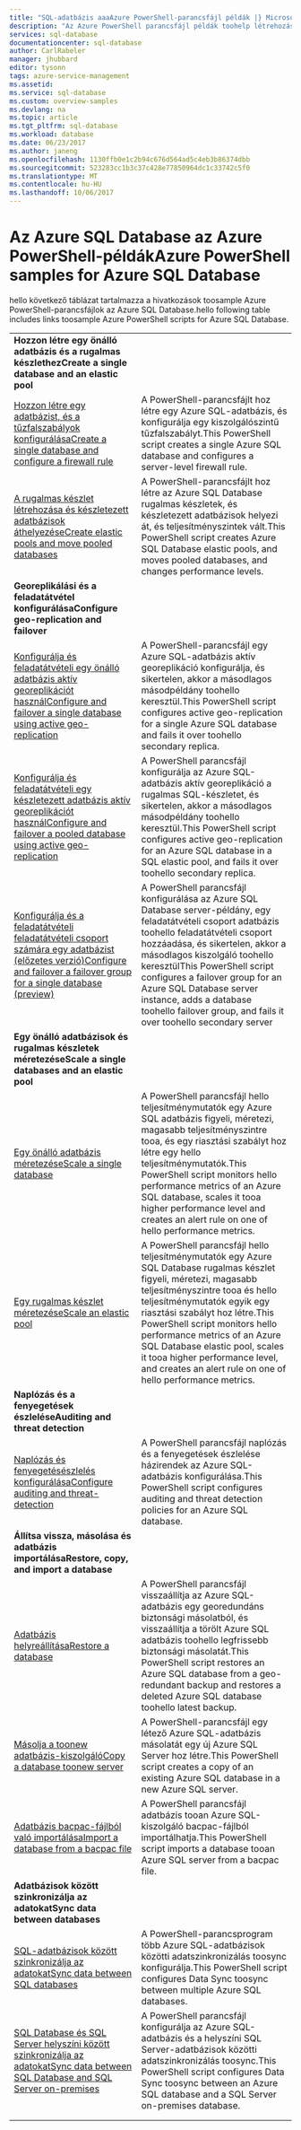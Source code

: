 ```yaml
---
title: "SQL-adatbázis aaaAzure PowerShell-parancsfájl példák |} Microsoft Docs"
description: "Az Azure PowerShell parancsfájl példák toohelp létrehozása és kezelése az Azure SQL Database-kiszolgálók, rugalmas készletek, adatbázisok és tűzfalak."
services: sql-database
documentationcenter: sql-database
author: CarlRabeler
manager: jhubbard
editor: tysonn
tags: azure-service-management
ms.assetid: 
ms.service: sql-database
ms.custom: overview-samples
ms.devlang: na
ms.topic: article
ms.tgt_pltfrm: sql-database
ms.workload: database
ms.date: 06/23/2017
ms.author: janeng
ms.openlocfilehash: 1130ffb0e1c2b94c676d564ad5c4eb3b86374dbb
ms.sourcegitcommit: 523283cc1b3c37c428e77850964dc1c33742c5f0
ms.translationtype: MT
ms.contentlocale: hu-HU
ms.lasthandoff: 10/06/2017
---
```

# <a name="azure-powershell-samples-for-azure-sql-database"></a><span data-ttu-id="c316d-103">Az Azure SQL Database az Azure PowerShell-példák</span><span class="sxs-lookup"><span data-stu-id="c316d-103">Azure PowerShell samples for Azure SQL Database</span></span>

<span data-ttu-id="c316d-104">hello következő táblázat tartalmazza a hivatkozások toosample Azure PowerShell-parancsfájlok az Azure SQL Database.</span><span class="sxs-lookup"><span data-stu-id="c316d-104">hello following table includes links toosample Azure PowerShell scripts for Azure SQL Database.</span></span>

| |  |
|---|---|
|<span data-ttu-id="c316d-105">**Hozzon létre egy önálló adatbázis és a rugalmas készlethez**</span><span class="sxs-lookup"><span data-stu-id="c316d-105">**Create a single database and an elastic pool**</span></span>||
| [<span data-ttu-id="c316d-106">Hozzon létre egy adatbázist, és a tűzfalszabályok konfigurálása</span><span class="sxs-lookup"><span data-stu-id="c316d-106">Create a single database and configure a firewall rule</span></span>](scripts/sql-database-create-and-configure-database-powershell.md?toc=%2fpowershell%2fmodule%2ftoc.json) | <span data-ttu-id="c316d-107">A PowerShell-parancsfájlt hoz létre egy Azure SQL-adatbázis, és konfigurálja egy kiszolgálószintű tűzfalszabályt.</span><span class="sxs-lookup"><span data-stu-id="c316d-107">This PowerShell script creates a single Azure SQL database and configures a server-level firewall rule.</span></span> |
| [<span data-ttu-id="c316d-108">A rugalmas készlet létrehozása és készletezett adatbázisok áthelyezése</span><span class="sxs-lookup"><span data-stu-id="c316d-108">Create elastic pools and move pooled databases</span></span>](scripts/sql-database-move-database-between-pools-powershell.md?toc=%2fpowershell%2fmodule%2ftoc.json) | <span data-ttu-id="c316d-109">A PowerShell-parancsfájlt hoz létre az Azure SQL Database rugalmas készletek, és készletezett adatbázisok helyezi át, és teljesítményszintek vált.</span><span class="sxs-lookup"><span data-stu-id="c316d-109">This PowerShell script creates Azure SQL Database elastic pools, and moves pooled databases, and changes performance levels.</span></span>|
|<span data-ttu-id="c316d-110">**Georeplikálási és a feladatátvétel konfigurálása**</span><span class="sxs-lookup"><span data-stu-id="c316d-110">**Configure geo-replication and failover**</span></span>||
| [<span data-ttu-id="c316d-111">Konfigurálja és feladatátvételi egy önálló adatbázis aktív georeplikációt használ</span><span class="sxs-lookup"><span data-stu-id="c316d-111">Configure and failover a single database using active geo-replication</span></span>](scripts/sql-database-setup-geodr-and-failover-database-powershell.md?toc=%2fpowershell%2fmodule%2ftoc.json)| <span data-ttu-id="c316d-112">A PowerShell-parancsfájl egy Azure SQL-adatbázis aktív georeplikáció konfigurálja, és sikertelen, akkor a másodlagos másodpéldány toohello keresztül.</span><span class="sxs-lookup"><span data-stu-id="c316d-112">This PowerShell script configures active geo-replication for a single Azure SQL database and fails it over toohello secondary replica.</span></span> |
| [<span data-ttu-id="c316d-113">Konfigurálja és feladatátvételi egy készletezett adatbázis aktív georeplikációt használ</span><span class="sxs-lookup"><span data-stu-id="c316d-113">Configure and failover a pooled database using active geo-replication</span></span>](scripts/sql-database-setup-geodr-and-failover-pool-powershell.md?toc=%2fpowershell%2fmodule%2ftoc.json)| <span data-ttu-id="c316d-114">A PowerShell parancsfájl konfigurálja az Azure SQL-adatbázis aktív georeplikáció a rugalmas SQL-készletet, és sikertelen, akkor a másodlagos másodpéldány toohello keresztül.</span><span class="sxs-lookup"><span data-stu-id="c316d-114">This PowerShell script configures active geo-replication for an Azure SQL database in a SQL elastic pool, and fails it over toohello secondary replica.</span></span> |
| [<span data-ttu-id="c316d-115">Konfigurálja és a feladatátvételi feladatátvételi csoport számára egy adatbázist (előzetes verzió)</span><span class="sxs-lookup"><span data-stu-id="c316d-115">Configure and failover a failover group for a single database (preview)</span></span>](scripts/sql-database-setup-geodr-failover-database-failover-group-powershell.md?toc=%2fpowershell%2fmodule%2ftoc.json) | <span data-ttu-id="c316d-116">A PowerShell parancsfájl konfigurálása az Azure SQL Database server-példány, egy feladatátvételi csoport adatbázis toohello feladatátvételi csoport hozzáadása, és sikertelen, akkor a másodlagos kiszolgáló toohello keresztül</span><span class="sxs-lookup"><span data-stu-id="c316d-116">This PowerShell script configures a failover group for an Azure SQL Database server instance, adds a database toohello failover group, and fails it over toohello secondary server</span></span> |
|<span data-ttu-id="c316d-117">**Egy önálló adatbázisok és rugalmas készletek méretezése**</span><span class="sxs-lookup"><span data-stu-id="c316d-117">**Scale a single databases and an elastic pool**</span></span>||
| [<span data-ttu-id="c316d-118">Egy önálló adatbázis méretezése</span><span class="sxs-lookup"><span data-stu-id="c316d-118">Scale a single database</span></span>](scripts/sql-database-monitor-and-scale-database-powershell.md?toc=%2fpowershell%2fmodule%2ftoc.json) | <span data-ttu-id="c316d-119">A PowerShell parancsfájl hello teljesítménymutatók egy Azure SQL adatbázis figyeli, méretezi, magasabb teljesítményszintre tooa, és egy riasztási szabályt hoz létre egy hello teljesítménymutatók.</span><span class="sxs-lookup"><span data-stu-id="c316d-119">This PowerShell script monitors hello performance metrics of an Azure SQL database, scales it tooa higher performance level and creates an alert rule on one of hello performance metrics.</span></span> |
| [<span data-ttu-id="c316d-120">Egy rugalmas készlet méretezése</span><span class="sxs-lookup"><span data-stu-id="c316d-120">Scale an elastic pool</span></span>](scripts/sql-database-monitor-and-scale-pool-powershell.md?toc=%2fpowershell%2fmodule%2ftoc.json) | <span data-ttu-id="c316d-121">A PowerShell parancsfájl hello teljesítménymutatók egy Azure SQL Database rugalmas készlet figyeli, méretezi, magasabb teljesítményszintre tooa és hello teljesítménymutatók egyik egy riasztási szabályt hoz létre.</span><span class="sxs-lookup"><span data-stu-id="c316d-121">This PowerShell script monitors hello performance metrics of an Azure SQL Database elastic pool, scales it tooa higher performance level, and creates an alert rule on one of hello performance metrics.</span></span>  |
| <span data-ttu-id="c316d-122">**Naplózás és a fenyegetések észlelése**</span><span class="sxs-lookup"><span data-stu-id="c316d-122">**Auditing and threat detection**</span></span> |
| [<span data-ttu-id="c316d-123">Naplózás és fenyegetésészlelés konfigurálása</span><span class="sxs-lookup"><span data-stu-id="c316d-123">Configure auditing and threat-detection</span></span>](scripts/sql-database-auditing-and-threat-detection-powershell.md?toc=%2fpowershell%2fmodule%2ftoc.json)| <span data-ttu-id="c316d-124">A PowerShell parancsfájl naplózás és a fenyegetések észlelése házirendek az Azure SQL-adatbázis konfigurálása.</span><span class="sxs-lookup"><span data-stu-id="c316d-124">This PowerShell script configures auditing and threat detection policies for an Azure SQL database.</span></span> |
| <span data-ttu-id="c316d-125">**Állítsa vissza, másolása és adatbázis importálása**</span><span class="sxs-lookup"><span data-stu-id="c316d-125">**Restore, copy, and import a database**</span></span>||
| [<span data-ttu-id="c316d-126">Adatbázis helyreállítása</span><span class="sxs-lookup"><span data-stu-id="c316d-126">Restore a database</span></span>](scripts/sql-database-restore-database-powershell.md?toc=%2fpowershell%2fmodule%2ftoc.json)| <span data-ttu-id="c316d-127">A PowerShell parancsfájl visszaállítja az Azure SQL-adatbázis egy georedundáns biztonsági másolatból, és visszaállítja a törölt Azure SQL adatbázis toohello legfrissebb biztonsági másolatát.</span><span class="sxs-lookup"><span data-stu-id="c316d-127">This PowerShell script restores an Azure SQL database from a geo-redundant backup and restores a deleted Azure SQL database toohello latest backup.</span></span> |
| [<span data-ttu-id="c316d-128">Másolja a toonew adatbázis-kiszolgáló</span><span class="sxs-lookup"><span data-stu-id="c316d-128">Copy a database toonew server</span></span>](scripts/sql-database-copy-database-to-new-server-powershell.md?toc=%2fpowershell%2fmodule%2ftoc.json)| <span data-ttu-id="c316d-129">A PowerShell-parancsfájl egy létező Azure SQL-adatbázis másolatát egy új Azure SQL Server hoz létre.</span><span class="sxs-lookup"><span data-stu-id="c316d-129">This PowerShell script creates a copy of an existing Azure SQL database in a new Azure SQL server.</span></span> |
| [<span data-ttu-id="c316d-130">Adatbázis bacpac-fájlból való importálása</span><span class="sxs-lookup"><span data-stu-id="c316d-130">Import a database from a bacpac file</span></span>](scripts/sql-database-import-from-bacpac-powershell.md?toc=%2fpowershell%2fmodule%2ftoc.json)| <span data-ttu-id="c316d-131">A PowerShell parancsfájl adatbázis tooan Azure SQL-kiszolgáló bacpac-fájlból importálhatja.</span><span class="sxs-lookup"><span data-stu-id="c316d-131">This PowerShell script imports a database tooan Azure SQL server from a bacpac file.</span></span> |
| <span data-ttu-id="c316d-132">**Adatbázisok között szinkronizálja az adatokat**</span><span class="sxs-lookup"><span data-stu-id="c316d-132">**Sync data between databases**</span></span>||
| [<span data-ttu-id="c316d-133">SQL-adatbázisok között szinkronizálja az adatokat</span><span class="sxs-lookup"><span data-stu-id="c316d-133">Sync data between SQL databases</span></span>](scripts/sql-database-sync-data-between-sql-databases.md?toc=%2fpowershell%2fmodule%2ftoc.json) | <span data-ttu-id="c316d-134">A PowerShell-parancsprogram több Azure SQL-adatbázisok közötti adatszinkronizálás toosync konfigurálja.</span><span class="sxs-lookup"><span data-stu-id="c316d-134">This PowerShell script configures Data Sync toosync between multiple Azure SQL databases.</span></span> |
| [<span data-ttu-id="c316d-135">SQL Database és SQL Server helyszíni között szinkronizálja az adatokat</span><span class="sxs-lookup"><span data-stu-id="c316d-135">Sync data between SQL Database and SQL Server on-premises</span></span>](scripts/sql-database-sync-data-between-azure-onprem.md?toc=%2fpowershell%2fmodule%2ftoc.json) | <span data-ttu-id="c316d-136">A PowerShell parancsfájl konfigurálja az Azure SQL-adatbázis és a helyszíni SQL Server-adatbázisok közötti adatszinkronizálás toosync.</span><span class="sxs-lookup"><span data-stu-id="c316d-136">This PowerShell script configures Data Sync toosync between an Azure SQL database and a SQL Server on-premises database.</span></span> |
|||
|||
